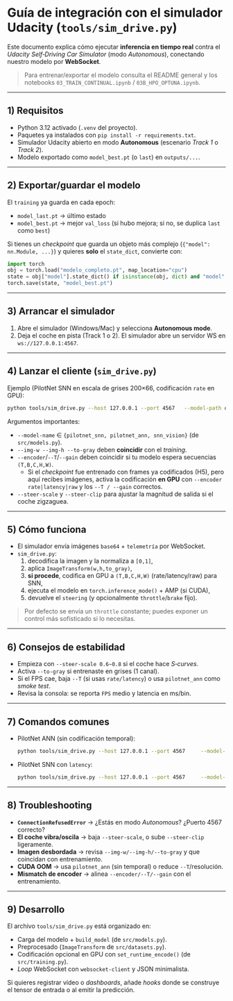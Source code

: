 # Guía de integración con el simulador Udacity (`tools/sim_drive.py`)

Este documento explica cómo ejecutar **inferencia en tiempo real** contra el *Udacity Self‑Driving Car Simulator* (modo *Autonomous*), conectando nuestro modelo por **WebSocket**.

> Para entrenar/exportar el modelo consulta el README general y los notebooks `03_TRAIN_CONTINUAL.ipynb` / `03B_HPO_OPTUNA.ipynb`.

---

## 1) Requisitos

- Python 3.12 activado (`.venv` del proyecto).
- Paquetes ya instalados con `pip install -r requirements.txt`.
- Simulador Udacity abierto en modo **Autonomous** (escenario *Track 1* o *Track 2*).
- Modelo exportado como `model_best.pt` (o `last`) en `outputs/...`.

---

## 2) Exportar/guardar el modelo

El `training` ya guarda en cada epoch:
- `model_last.pt` → último estado
- `model_best.pt` → mejor `val_loss` (si hubo mejora; si no, se duplica `last` como `best`)

Si tienes un *checkpoint* que guarda un objeto más complejo (`{"model": nn.Module, ...}`) y quieres **solo** el `state_dict`, convierte con:

```python
import torch
obj = torch.load("modelo_completo.pt", map_location="cpu")
state = obj["model"].state_dict() if isinstance(obj, dict) and "model" in obj else obj.state_dict()
torch.save(state, "model_best.pt")
```

---

## 3) Arrancar el simulador

1. Abre el simulador (Windows/Mac) y selecciona **Autonomous mode**.
2. Deja el coche en pista (Track 1 o 2). El simulador abre un servidor WS en `ws://127.0.0.1:4567`.

---

## 4) Lanzar el cliente (`sim_drive.py`)

Ejemplo (PilotNet SNN en escala de grises 200×66, codificación `rate` en GPU):

```bash
python tools/sim_drive.py --host 127.0.0.1 --port 4567   --model-path outputs/continual_fast_ewc_rate_model-PilotNetSNN_66x200_gray_seed_42/model_best.pt   --model-name pilotnet_snn --img-w 200 --img-h 66 --to-gray   --encoder rate --T 20 --gain 0.5   --steer-scale 1.0 --steer-clip 1.0 --fps-log 2.0
```

Argumentos importantes:
- `--model-name` ∈ `{pilotnet_snn, pilotnet_ann, snn_vision}` (de `src/models.py`).
- `--img-w --img-h --to-gray` deben **coincidir** con el *training*.
- `--encoder`/`--T`/`--gain` deben coincidir si tu modelo espera secuencias `(T,B,C,H,W)`.
  - Si el *checkpoint* fue entrenado con frames ya codificados (H5), pero aquí recibes imágenes,
    activa la codificación **en GPU** con `--encoder rate|latency|raw` y los `--T / --gain` correctos.
- `--steer-scale` y `--steer-clip` para ajustar la magnitud de salida si el coche zigzaguea.

---

## 5) Cómo funciona

- El simulador envía imágenes `base64` + `telemetría` por WebSocket.
- `sim_drive.py`:
  1) decodifica la imagen y la normaliza a `[0,1]`,
  2) aplica `ImageTransform(w,h,to_gray)`,
  3) **si procede**, codifica en GPU a `(T,B,C,H,W)` (rate/latency/raw) para SNN,
  4) ejecuta el modelo en `torch.inference_mode()` + AMP (si CUDA),
  5) devuelve el `steering` (y opcionalmente `throttle`/`brake` fijo).

> Por defecto se envía un `throttle` constante; puedes exponer un control más sofisticado si lo necesitas.

---

## 6) Consejos de estabilidad

- Empieza con `--steer-scale 0.6~0.8` si el coche hace *S‑curves*.
- Activa `--to-gray` si entrenaste en grises (1 canal).
- Si el FPS cae, baja `--T` (si usas `rate/latency`) o usa `pilotnet_ann` como *smoke test*.
- Revisa la consola: se reporta `FPS` medio y latencia en ms/bin.

---

## 7) Comandos comunes

- PilotNet ANN (sin codificación temporal):
  ```bash
  python tools/sim_drive.py --host 127.0.0.1 --port 4567     --model-path outputs/supervised_fast_naive_image_model-PilotNetANN_66x200_gray_seed_42/model_best.pt     --model-name pilotnet_ann --img-w 200 --img-h 66 --to-gray     --encoder image --steer-scale 0.8
  ```

- PilotNet SNN con `latency`:
  ```bash
  python tools/sim_drive.py --host 127.0.0.1 --port 4567     --model-path outputs/continual_std_ewc_latency_model-PilotNetSNN_66x200_gray_seed_42/model_best.pt     --model-name pilotnet_snn --img-w 200 --img-h 66 --to-gray     --encoder latency --T 20 --steer-scale 0.8
  ```

---

## 8) Troubleshooting

- **`ConnectionRefusedError`** → ¿Estás en modo *Autonomous*? ¿Puerto 4567 correcto?
- **El coche vibra/oscila** → baja `--steer-scale`, o sube `--steer-clip` ligeramente.
- **Imagen desbordada** → revisa `--img-w/--img-h/--to-gray` y que coincidan con entrenamiento.
- **CUDA OOM** → usa `pilotnet_ann` (sin temporal) o reduce `--T`/resolución.
- **Mismatch de encoder** → alinea `--encoder/--T/--gain` con el entrenamiento.

---

## 9) Desarrollo

El archivo `tools/sim_drive.py` está organizado en:
- Carga del modelo + `build_model` (de `src/models.py`).
- Preprocesado (`ImageTransform` de `src/datasets.py`).
- Codificación opcional en GPU con `set_runtime_encode()` (de `src/training.py`).
- *Loop* WebSocket con `websocket-client` y JSON minimalista.

Si quieres registrar vídeo o *dashboards*, añade *hooks* donde se construye el tensor de entrada o al emitir la predicción.
